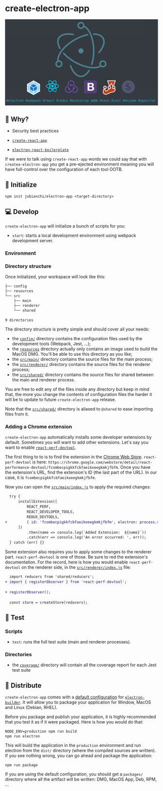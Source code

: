 # create-electron-app

![Logo](resources/logo.png)

## 🤔 Why?

* Security best practices

* [`create-react-app`](https://github.com/facebook/create-react-app)
* [`electron-react-boilerplate`](https://github.com/chentsulin/electron-react-boilerplate)

If we were to talk using `create-react-app` words we could say that with `createa-electron-app` you get a pre-ejected 
environment meaning you will have full-control over the configuration of each tool OOTB.

## 🏁 Initialize

```shell
npm init jubianchi/electron-app <target-directory>
```

## 💻 Develop

`create-electron-app` will initialize a bunch of scripts for you:

* `start`: starts a local development environment using webpack development server.

### Environment

### Directory structure

Once initialized, your workspace will look like this:

```
├── config
├── resources
└── src
    ├── main
    ├── renderer
    └── shared

9 directories

```

The directory structure is pretty simple and should cover all your needs:

* the [`config/`](config/) directory contains the configuration files used by the development tools (Webpack, Jest, ...);
* the [`resources`](resources/) directory actually only contains an image used to build the MacOS DMG. You'll be able to use this directory as you like;
* the [`src/main/`](src/main/) directory contains the source files for the main process;
* the [`src/renderer/`](src/renderer/) directory contains the source files for the renderer process;
* the [`src/shared/`](src/shared/) directory contains the source files for shared between the main and renderer process.

You are free to edit any of the files inside any directory but keep in mind that, the more you change the contents of 
configuration files the harder it will be to update to future `create-electron-app` release.

Note that the [`src/shared/`](src/shared/) directory is aliased to `@shared` to ease importing files from it.

### Adding a Chrome extension

`create-electron-app` automatically installs some developer extensions by default. Sometimes you will want to add other
extensions. Let's say you want to enable [`react-perf-devtool`](https://github.com/nitin42/react-perf-devtool).

The first thing to to is to find the extension in the 
[Chrome Web Store](https://chrome.google.com/webstore/category/extensions). `react-perf-devtool` is here: 
`https://chrome.google.com/webstore/detail/react-performance-devtool/fcombecpigkkfcbfaeikoeegkmkjfbfm`. Once you have 
the extension's URL, find the extension's ID (the last part of the URL). In our case, it is 
`fcombecpigkkfcbfaeikoeegkmkjfbfm`.

Now you can open the [`src/main/index.js`](src/main/index.js) to apply the required changes:

```diff
  try {
      installExtension([
          REACT_PERF,
          REACT_DEVELOPER_TOOLS,
          REDUX_DEVTOOLS,
+         { id: 'fcombecpigkkfcbfaeikoeegkmkjfbfm', electron: process.versions.electron },
      ])
          .then(name => console.log(`Added Extension:  ${name}`))
          .catch(err => console.log('An error occurred: ', err));
  } catch (err) {}
``` 

Some extension also requires you to apply some changes to the renderer part. `react-perf-devtool` is one of those. Be 
sure to red the extension's documentation. For the record, here is how you would enable `react-perf-devtool` on the 
renderer side, in the [`src/renderer/index.js`](src/renderer/index.js) file:

```diff
  import reducers from 'shared/reducers';
+ import { registerObserver } from 'react-perf-devtool';

+ registerObserver();

  const store = createStore(reducers);
```

## 🎯 Test

### Scripts

* `test`: runs the full test suite (main and renderer processes).

### Directories

* the [`coverage/`](coverage/) directory will contain all the coverage report for each Jest test suite

## 🚀 Distribute

`create-electron-app` comes with a [default configuration](config/electron-builder.js) for 
[`electron-builder`](https://github.com/electron-userland/electron-builder). It will allow you to package your 
application for Window, MacOS and Linux (Debian, RHEL).

Before you package and publish your application, it is highly recommended that you test it as if it were packaged. Here
is how you would do that:

```shell
NODE_ENV=production npm run build
npm run electron
```

This will build the application in the `production` environment and run electron from the `dist/` directory (where the 
compiled sources are written). If you see nothing wrong, you can go ahead and package the application:

```shell
npm run package
```

If you are using the default configuration, you should get a `packages/` directory where all the artifact will be 
written: DMG, MacOS App, Deb, RPM, ...
